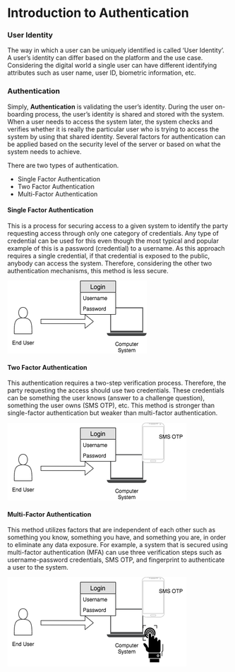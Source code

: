 # Introduction to Authentication

### User Identity
The way in which a user can be uniquely identified is called ‘User
Identity’. A user’s identity can differ based on the platform and the use
case. Considering the digital world a single user can have different identifying attributes
such as user name, user ID, biometric information, etc.

### Authentication
Simply, **Authentication** is validating the user’s identity. During the user
on-boarding process, the user’s identity is shared and stored
with the system. When a user needs to access the system later, the
system checks and verifies whether it is really the particular user who
is trying to access the system by using that shared identity. Several
factors for authentication can be applied based on the security level
of the server or based on what the system needs to achieve.


There are two types of authentication. 

- Single Factor Authentication 
- Two Factor Authentication
- Multi-Factor Authentication

    
#### Single Factor Authentication
This is a process for securing access to a given system to identify the party requesting access through only one 
category of credentials. Any type of credential can be used for this even though the most typical and popular example of
this is a password (credential) to a username. As this approach requires a single credential, if that credential is 
exposed to the public, anybody can access the system. Therefore, considering the other two authentication mechanisms, this method is less secure.

![SFA](../../assets/img/concepts/single-factor.png)

#### Two Factor Authentication
This authentication requires a two-step verification process. Therefore, the party requesting the access should use two 
credentials. These credentials can be something the user knows (answer to a challenge question), something the user owns (SMS OTP), 
etc. This method is stronger than single-factor authentication but weaker than multi-factor authentication.

![TFA](../../assets/img/concepts/two-factor.png)

#### Multi-Factor Authentication
This method utilizes factors that are independent of each other such as something you know, something you have, and 
something you are, in order to eliminate any data exposure. For example, a system that is secured using multi-factor 
authentication (MFA) can use three verification steps such as username-password credentials, SMS OTP, and fingerprint to authenticate
a user to the system.

![MFA](../../assets/img/concepts/multi-factor.png)
